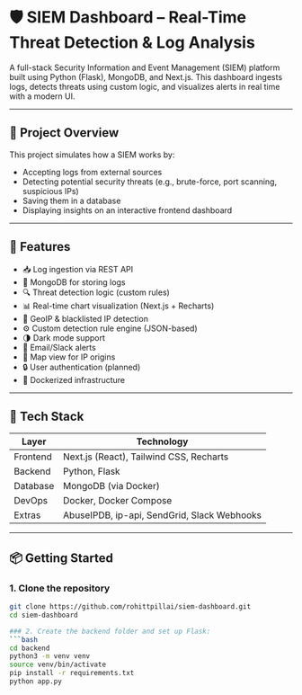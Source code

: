 # 🛡️ SIEM Dashboard – Real-Time Threat Detection & Log Analysis

A full-stack Security Information and Event Management (SIEM) platform built using Python (Flask), MongoDB, and Next.js. This dashboard ingests logs, detects threats using custom logic, and visualizes alerts in real time with a modern UI.

---

## 🎯 Project Overview

This project simulates how a SIEM works by:
- Accepting logs from external sources
- Detecting potential security threats (e.g., brute-force, port scanning, suspicious IPs)
- Saving them in a database
- Displaying insights on an interactive frontend dashboard

---

## 🚀 Features

- 📥 Log ingestion via REST API
- 💾 MongoDB for storing logs
- 🔍 Threat detection logic (custom rules)
- 📊 Real-time chart visualization (Next.js + Recharts)
- 🧠 GeoIP & blacklisted IP detection
- ⚙️ Custom detection rule engine (JSON-based)
- 🌗 Dark mode support
- 🔔 Email/Slack alerts
- 🧭 Map view for IP origins
- 🔒 User authentication (planned)
- 🐳 Dockerized infrastructure

---

## 🧱 Tech Stack

| Layer       | Technology                                |
|-------------|--------------------------------------------|
| Frontend    | Next.js (React), Tailwind CSS, Recharts   |
| Backend     | Python, Flask                             |
| Database    | MongoDB (via Docker)                      |
| DevOps      | Docker, Docker Compose                    |
| Extras      | AbuseIPDB, ip-api, SendGrid, Slack Webhooks|

---

## 📦 Getting Started

### 1. Clone the repository

```bash
git clone https://github.com/rohittpillai/siem-dashboard.git
cd siem-dashboard

### 2. Create the backend folder and set up Flask:
```bash
cd backend
python3 -m venv venv
source venv/bin/activate
pip install -r requirements.txt
python app.py


